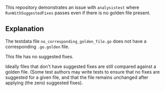 This repository demonstrates an issue with `analysistest` where `RunWithSuggestedFixes`
passes even if there is no golden file present.

## Explanation

The testdata file `no_corresponding_golden_file.go` does not have a corresponding
`.go.golden` file.

This file has no suggested fixes.

Ideally files that don't have suggested fixes are still compared
against a golden file. (Some test authors may write tests to ensure
that no fixes are suggested for a given file, and that the file remains
unchanged after applying (the zero) suggested fixes).
